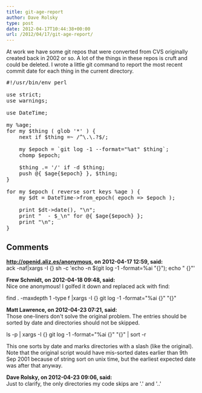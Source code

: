 ```yaml
---
title: git-age-report
author: Dave Rolsky
type: post
date: 2012-04-17T10:44:38+00:00
url: /2012/04/17/git-age-report/
---
```

At work we have some git repos that were converted from CVS originally created back in 2002 or so. A lot of the things in these repos is cruft and could be deleted. I wrote a little git command to report the most recent commit date for each thing in the current directory.

<pre class="lang:perl">#!/usr/bin/env perl

use strict;
use warnings;

use DateTime;

my %age;
for my $thing ( glob '*' ) {
    next if $thing =~ /^\.\.?$/;

    my $epoch = `git log -1 --format="%at" $thing`;
    chomp $epoch;

    $thing .= '/' if -d $thing;
    push @{ $age{$epoch} }, $thing;
}

for my $epoch ( reverse sort keys %age ) {
    my $dt = DateTime->from_epoch( epoch => $epoch );

    print $dt->date(), "\n";
    print "  - $_\n" for @{ $age{$epoch} };
    print "\n";
}
</pre>

## Comments

**http://openid.aliz.es/anonymous, on 2012-04-17 12:59, said:**  
ack -naf|xargs -I {} sh -c 'echo -n $(git log -1 -format=%ai "{}"); echo " {}"'

**Frew Schmidt, on 2012-04-18 09:48, said:**  
Nice one anonymous! I golfed it down and replaced ack with find:

find . -maxdepth 1 -type f |xargs -I {} git log -1 -format="%ai {}" "{}"

**Matt Lawrence, on 2012-04-23 07:21, said:**  
Those one-liners don't solve the original problem. The entries should be sorted by date and directories should not be skipped.

ls -p | xargs -I {} git log -1 -format="%ai {}" "{}" | sort -r

This one sorts by date and marks directories with a slash (like the original). Note that the original script would have mis-sorted dates earlier than 9th Sep 2001 because of string sort on unix time, but the earliest expected date was after that anyway.

**Dave Rolsky, on 2012-04-23 09:06, said:**  
Just to clarify, the only directories my code skips are '.' and '..'